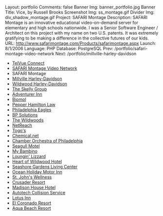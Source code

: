 Layout: portfolio
Comments: false
Banner Img: banner_portfolio.jpg
Banner Title: Vice, by Russell Brooks
Screenshot Img: ss_montage.gif
Divider Img: div_shadow_montage.gif
Project: SAFARI Montage
Description: SAFARI Montage is an innovative educational video-on-demand server for elementary and high schools nationwide. I was a Senior Software Engineer / Architect on this project with my name on two U.S. patents. It was extremely gratifying to be making a difference in the collective futures of our kids.
URL: http://www.safarimontage.com/Products/safarimontage.aspx
Launch: 8/1/2006
Language: PHP
Database: PostgreSQL
Prev: /portfolio/safari-montage-video-network
Next: /portfolio/millville-harley-davidson

* [TelVue Connect](/portfolio/)
* [SAFARI Montage Video Network](/portfolio/safari-montage-video-network)
* SAFARI Montage
* [Millville Harley-Davidson](/portfolio/millville-harley-davidson)
* [Wildwood Harley-Davidson](/portfolio/wildwood-harley-davidson)
* [The Skelly Group](/portfolio/the-skelly-group)
* [Adventurer Inn](/portfolio/adventurer-inn)
* [Biomol](/portfolio/biomol)
* [Pepper Hamilton Law](/portfolio/pepper-hamilton-law)
* [Philadelphia Eagles](/portfolio/philadelphia-eagles)
* [BP Solutions](/portfolio/bp-solutions)
* [The Wildwoods](/portfolio/the-wildwoods)
* [NetReach](/portfolio/netreach)
* [Togo's](/portfolio/togos)
* [Chemical.net](/portfolio/chemical-net)
* [Chamber Orchestra of Philadelphia](/portfolio/chamber-orchestra-of-philadelphia)
* [Seagull Motel](/portfolio/seagull-motel)
* [My Bambino](/portfolio/my-bambino)
* [Loungin' Lizzard](/portfolio/loungin-lizzard)
* [Heart of Wildwood Hotel](/portfolio/heart-of-wildwood-hotel)
* [Seashore Gardens Living Center](/portfolio/seashore-gardens-living-center)
* [Ocean Holiday Motor Inn](/portfolio/ocean-holiday-motor-inn)
* [St. John's Wellness](/portfolio/st-john-s-wellness)
* [Crusader Resort](/portfolio/crusader-resort)
* [Madison House Hotel](/portfolio/madison-house-hotel)
* [Autotech Collision Service](/portfolio/autotech-collision-service)
* [Lotus Inn](/portfolio/lotus-inn)
* [El Coronado Resort](/portfolio/el-coronado-resort)
* [Aqua Beach Resort](/portfolio/aqua-beach-resort)
